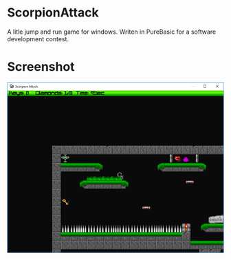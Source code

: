 # ScorpionAttack
A litle jump and run game for windows.
Writen in PureBasic for a software development contest.

# Screenshot
![Screenshot](Screenshot.png)
